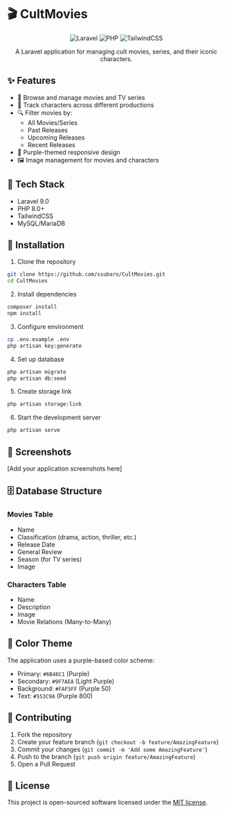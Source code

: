 # 🎬 CultMovies

<div align="center">

![Laravel](https://img.shields.io/badge/Laravel-FF2D20?style=for-the-badge&logo=laravel&logoColor=white)
![PHP](https://img.shields.io/badge/PHP-777BB4?style=for-the-badge&logo=php&logoColor=white)
![TailwindCSS](https://img.shields.io/badge/Tailwind_CSS-38B2AC?style=for-the-badge&logo=tailwind-css&logoColor=white)

A Laravel application for managing cult movies, series, and their iconic characters.
</div>

## ✨ Features

- 🎥 Browse and manage movies and TV series
- 👥 Track characters across different productions
- 🔍 Filter movies by:
  - All Movies/Series
  - Past Releases
  - Upcoming Releases
  - Recent Releases
- 💜 Purple-themed responsive design
- 🖼️ Image management for movies and characters

## 🎯 Tech Stack

- Laravel 9.0
- PHP 8.0+
- TailwindCSS
- MySQL/MariaDB

## 🚀 Installation

1. Clone the repository
```bash
git clone https://github.com/ssubaro/CultMovies.git
cd CultMovies
```

2. Install dependencies
```bash
composer install
npm install
```

3. Configure environment
```bash
cp .env.example .env
php artisan key:generate
```

4. Set up database
```bash
php artisan migrate
php artisan db:seed
```

5. Create storage link
```bash
php artisan storage:link
```

6. Start the development server
```bash
php artisan serve
```

## 📸 Screenshots

[Add your application screenshots here]

## 🗄️ Database Structure

### Movies Table
- Name
- Classification (drama, action, thriller, etc.)
- Release Date
- General Review
- Season (for TV series)
- Image

### Characters Table
- Name
- Description
- Image
- Movie Relations (Many-to-Many)

## 🎨 Color Theme
The application uses a purple-based color scheme:
- Primary: `#6B46C1` (Purple)
- Secondary: `#9F7AEA` (Light Purple)
- Background: `#FAF5FF` (Purple 50)
- Text: `#553C9A` (Purple 800)

## 🤝 Contributing

1. Fork the repository
2. Create your feature branch (`git checkout -b feature/AmazingFeature`)
3. Commit your changes (`git commit -m 'Add some AmazingFeature'`)
4. Push to the branch (`git push origin feature/AmazingFeature`)
5. Open a Pull Request

## 📝 License

This project is open-sourced software licensed under the [MIT license](https://opensource.org/licenses/MIT).
